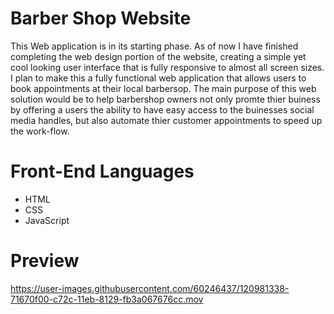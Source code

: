 





# Barber Shop Website
This Web application is in its starting phase. As of now I have finished completing the web design portion of the website, creating a simple yet cool looking user interface that is fully responsive to almost all screen sizes. I plan to make this a fully functional web application that allows users to book appointments at their local barbersop. The main purpose of this web solution would be to help barbershop owners not only promte thier buiness by offering a users the ability to have easy access to the buinesses social media handles, but also automate thier customer appointments to speed up the work-flow.

# Front-End Languages
- HTML
- CSS
- JavaScript

# Preview
https://user-images.githubusercontent.com/60246437/120981338-71670f00-c72c-11eb-8129-fb3a067676cc.mov

